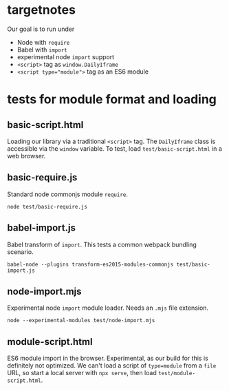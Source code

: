 # targetnotes

Our goal is to run under

- Node with `require`
- Babel with `import`
- experimental node `import` support
- `<script>` tag as `window.DailyIframe`
- `<script type="module">` tag as an ES6 module

# tests for module format and loading

## basic-script.html

Loading our library via a traditional `<script>` tag. The
`DailyIframe` class is accessible via the `window` variable. To test,
load `test/basic-script.html` in a web browser.

## basic-require.js

Standard node commonjs module `require`.

    node test/basic-require.js

## babel-import.js

Babel transform of `import`. This tests a common webpack bundling scenario.

    babel-node --plugins transform-es2015-modules-commonjs test/basic-import.js

## node-import.mjs

Experimental node `import` module loader. Needs an `.mjs` file extension.

    node --experimental-modules test/node-import.mjs

## module-script.html

ES6 module import in the browser. Experimental, as our build for this
is definitely not optimized. We can't load a script of `type=module`
from a `file` URL, so start a local server with `npx serve`, then load
`test/module-script.html`.
